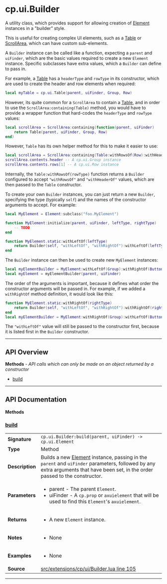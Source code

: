 # cp.ui.Builder

A utility class, which provides support for allowing creation of [Element](cp.ui.Element.md) instances in a "builder" style.

This is useful for creating complex UI elements, such as a [Table](cp.ui.Table.md) or [ScrollArea](cp.ui.ScrollArea.md),
which can have custom sub-elements.

A `Builder` instance can be called like a function, expecting a `parent` and `uiFinder`, which are the basic values required
to create a new `Element` instance. Specific subclasses have extra values, which a `Builder` can define to pass in.

For example, a [Table](cp.ui.Table.md) has a `headerType` and `rowType` in its constructor, which are used to create the
header and row elements when required:

```lua
local myTable = cp.ui.Table(parent, uiFinder, Group, Row)
```

However, its quite common for a `ScrollArea` to contain a [Table](cp.ui.Table.md), and in order to use the `ScrollArea:containing(Table)`
method, you would have to provide a wrapper function that hard-codes the `headerType` and `rowType` values:

```lua
local scrollArea = ScrollArea:containing(function(parent, uiFinder)
    return Table(parent, uiFinder, Group, Row)
end)
```

However, `Table` has its own helper method for this to make it easier to use:

```lua
local scrollArea = ScrollArea:containing(Table:withRowsOf(Row):withHeaderOf(Group))
scrollArea.contents.header -- A cp.ui.Group instance
scrollArea.contents.rows[1] -- A cp.ui.Row instance
```

Internally, the `Table:withRowsOf(rowType)` function returns a `Builder` configured to accept `"withRowsOf"` and `"withHeaderOf"`
values, which are then passed to the `Table` constructor.

To create your own `Builder` instances, you can just return a new `Builder`, specifying the type (typically `self`) and the names
of the constructor arguments to accept. For example:

```lua
local MyElement = Element:subclass("foo.MyElement")

function MyElement:initialize(parent, uiFinder, leftType, rightType)
    -- TODO
end

function MyElement.static:withLeftOf(leftType)
    return Builder(self, "withLeftOf", "withRightOf"):withLeftOf(leftType)
end
```

The `Builder` instance can then be used to create new `MyElement` instances:

```lua
local myElementBuilder = MyElement:withLeftOf(Group):withRightOf(Button)
local myElement = myElementBuilder(parent, uiFinder)
```

The order of the arguments is important, because it defines what order the constructor arguments will be passed in.
For example, if we added a `withRightOf` method definition, it would look like this:

```lua
function MyElement.static:withRightOf(rightType)
    return Builder(self, "withLeftOf", "withRightOf"):withRightOf(rightType)
end
local myElementBuilder = MyElement:withRightOf(Group):withLeftOf(Button)
```

The `"withLeftOf"` value will still be passed to the constructor first, because it is listed first in the `Builder` constructor.

---

## API Overview
**Methods** - _API calls which can only be made on an object returned by a constructor_
 * [build](#build)


---

## API Documentation

#### Methods


### [build](#build)

|                                             |                                                                                     |
| --------------------------------------------|-------------------------------------------------------------------------------------|
| **Signature**                               | `cp.ui.Builder:build(parent, uiFinder) -> cp.ui.Element`                                                                    |
| **Type**                                    | Method                                                                     |
| **Description**                             | Builds a new [Element](cp.ui.Element.md) instance, passing in the `parent` and `uiFinder` parameters, followed by any extra arguments that have been set, in the order passed to the constructor.                                                                     |
| **Parameters**                              | <ul><li>parent - The parent `Element`.</li><li>uiFinder - A `cp.prop` or `axuielement` that will be used to find this `Element`'s `axuielement`.</li></ul> |
| **Returns**                                 | <ul><li>A new `Element` instance.</li></ul>          |
| **Notes**                                   | <ul><li>None</li></ul> |
| **Examples**                                | <ul><li>None</li></ul> |
| **Source**                                  | [src/extensions/cp/ui/Builder.lua line 105](https://github.com/CommandPost/CommandPost/blob/develop/src/extensions/cp/ui/Builder.lua#L105) |

---

